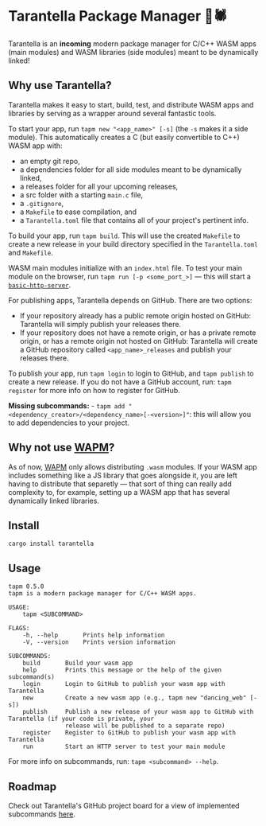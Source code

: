 # Tarantella Package Manager 💃🕷

Tarantella is an **incoming** modern package manager for C/C++ WASM apps (main modules) and WASM libraries (side modules) meant to be dynamically linked!

## Why use Tarantella?

Tarantella makes it easy to start, build, test, and distribute WASM apps and libraries by serving as a wrapper around several fantastic tools.

To start your app, run `tapm new "<app_name>" [-s]` (the `-s` makes it a side module). This automatically creates a C (but easily convertible to C++) WASM app with:
- an empty git repo,
- a dependencies folder for all side modules meant to be dynamically linked,
- a releases folder for all your upcoming releases,
- a src folder with a starting `main.c` file,
- a `.gitignore`,
- a `Makefile` to ease compilation, and
- a `Tarantella.toml` file that contains all of your project's pertinent info.

To build your app, run `tapm build`. This will use the created `Makefile` to create a new release in your build directory specified in the `Tarantella.toml` and `Makefile`. 

WASM main modules initialize with an `index.html` file. To test your main module on the browser, run `tapm run [-p <some_port_>]` — this will start a [`basic-http-server`](https://crates.io/crates/basic-http-server).

For publishing apps, Tarantella depends on GitHub. There are two options:
- If your repository already has a public remote origin hosted on GitHub: Tarantella will simply publish your releases there.
- If your repository does not have a remote origin, or has a private remote origin, or has a remote origin not hosted on GitHub: Tarantella will create a GitHub repository called `<app_name>_releases` and publish your releases there. 

To publish your app, run `tapm login` to login to GitHub, and `tapm publish` to create a new release. If you do not have a GitHub account, run: `tapm register` for more info on how to register for GitHub.

**Missing subcommands:**
    - `tapm add "<dependency_creator>/<dependency_name>[-<version>]"`: this will allow you to add dependencies to your project.

## Why not use [WAPM](https://wapm.io/)?

As of now, [WAPM](https://wapm.io/) only allows distributing `.wasm` modules. If your WASM app includes something like a JS library that goes alongside it, you are left having to distribute that separetly — that sort of thing can really add complexity to, for example, setting up a WASM app that has several dynamically linked libraries.

## Install

```
cargo install tarantella
```

## Usage

```
tapm 0.5.0
tapm is a modern package manager for C/C++ WASM apps.

USAGE:
    tapm <SUBCOMMAND>

FLAGS:
    -h, --help       Prints help information
    -V, --version    Prints version information

SUBCOMMANDS:
    build       Build your wasm app
    help        Prints this message or the help of the given subcommand(s)
    login       Login to GitHub to publish your wasm app with Tarantella
    new         Create a new wasm app (e.g., tapm new "dancing_web" [-s])
    publish     Publish a new release of your wasm app to GitHub with Tarantella (if your code is private, your
                release will be published to a separate repo)
    register    Register to GitHub to publish your wasm app with Tarantella
    run         Start an HTTP server to test your main module
```

For more info on subcommands, run: `tapm <subcommand> --help`.

## Roadmap

Check out Tarantella's GitHub project board for a view of implemented subcommands [here](https://github.com/danbugs/tarantella/projects/1).